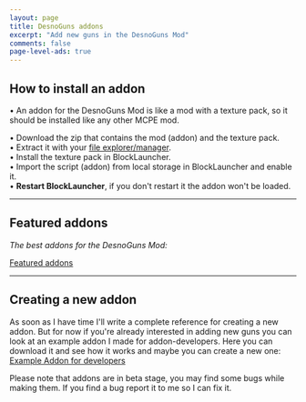 ```yaml
---
layout: page
title: DesnoGuns addons
excerpt: "Add new guns in the DesnoGuns Mod"
comments: false
page-level-ads: true
---
```


## How to install an addon
• An addon for the DesnoGuns Mod is like a mod with a texture pack, so it should be installed like any other MCPE mod.<br>

• Download the zip that contains the mod (addon) and the texture pack.<br>
• Extract it with your [file explorer/manager](http://play.google.com/store/search?q=file%20explorer).<br>
• Install the texture pack in BlockLauncher.<br>
• Import the script (addon) from local storage in BlockLauncher and enable it.<br>
• <b>Restart BlockLauncher</b>, if you don't restart it the addon won't be loaded.

---

## Featured addons

<i>The best addons for the DesnoGuns Mod:</i>

<div markdown="0"><a href="{{ site.url }}/minecraft/desnoguns-mod/addons/featured" class="btn">Featured addons</a></div>

---

## Creating a new addon

As soon as I have time I'll write a complete reference for creating a new addon. But for now if you're already interested in adding new guns you can look at an example addon I made for addon-developers.
Here you can download it and see how it works and maybe you can create a new one: [Example Addon for developers](https://www.androidfilehost.com/?fid=24421527759884341)

Please note that addons are in beta stage, you may find some bugs while making them. If you find a bug report it to me so I can fix it.
